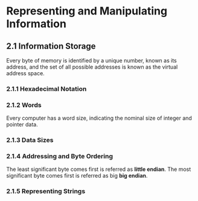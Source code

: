 Representing and Manipulating Information
=========================================

2.1 Information Storage
-----------------------

Every byte of memory is identified by a unique number, known as its address, and the set of all possible addresses is known as the virtual address space.

### 2.1.1 Hexadecimal Notation

### 2.1.2 Words

Every computer has a word size, indicating the nominal size of integer and pointer data.

### 2.1.3 Data Sizes

### 2.1.4 Addressing and Byte Ordering

The least significant byte comes first is referred as __little endian__.
The most significant byte comes first is referred as big __big endian__.

### 2.1.5 Representing Strings
